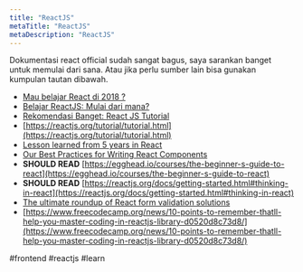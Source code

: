 ```yaml
---
title: "ReactJS"
metaTitle: "ReactJS"
metaDescription: "ReactJS"
---
```


Dokumentasi react official sudah sangat bagus, saya sarankan banget untuk memulai dari sana. Atau jika perlu sumber lain bisa gunakan kumpulan tautan dibawah.

- [Mau belajar React di 2018 ?](https://medium.com/coderupa/mau-belajar-react-di-2018-7e751b00af9c)
- [Belajar ReactJS: Mulai dari mana?](http://wayanjimmy.netlify.com/2018-11-15-belajar-react-js/)
- [Rekomendasi Banget: React JS Tutorial](https://reactjs.org/tutorial/tutorial.html)
- [https://reactjs.org/tutorial/tutorial.html](https://reactjs.org/tutorial/tutorial.html)
- [Lesson learned from 5 years in React](https://www.dropbox.com/s/tsid5bnphznbvjv/Lessons%20learned%20from%205%20years%20in%20React.docx?dl=0)
- [Our Best Practices for Writing React Components](https://engineering.musefind.com/our-best-practices-for-writing-react-components-dec3eb5c3fc8)
- **SHOULD READ** [https://egghead.io/courses/the-beginner-s-guide-to-react](https://egghead.io/courses/the-beginner-s-guide-to-react)
- **SHOULD READ** [https://reactjs.org/docs/getting-started.html#thinking-in-react](https://reactjs.org/docs/getting-started.html#thinking-in-react)
- [The ultimate roundup of React form validation solutions](https://blog.logrocket.com/the-ultimate-roundup-of-react-form-validation-solutions/)
- [https://www.freecodecamp.org/news/10-points-to-remember-thatll-help-you-master-coding-in-reactjs-library-d0520d8c73d8/](https://www.freecodecamp.org/news/10-points-to-remember-thatll-help-you-master-coding-in-reactjs-library-d0520d8c73d8/)

#frontend #reactjs #learn
